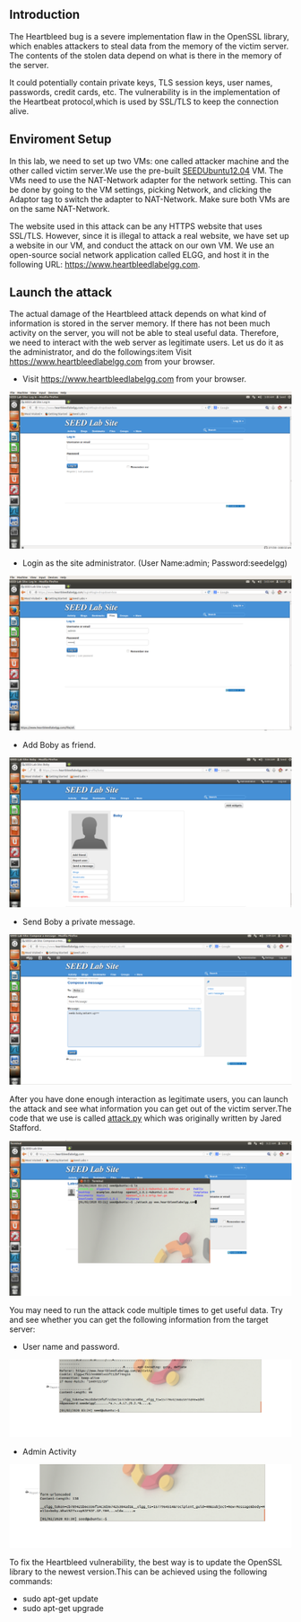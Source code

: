 ## Introduction

The Heartbleed bug is a severe implementation flaw in the OpenSSL library, which enables attackers to steal data from the 
memory of the victim server. The contents of the stolen data depend on what is there in the memory of the server. 

It could potentially contain private keys, TLS session keys, user names, passwords, credit cards, etc. 
The vulnerability is in the implementation of the Heartbeat protocol,which is used by SSL/TLS to keep the connection alive.

## Enviroment Setup

In this lab, we need to set up two VMs: one called attacker machine and the other called victim server.We use the pre-built 
<a href="https://seedsecuritylabs.org/lab_env.html">SEEDUbuntu12.04</a> VM. The VMs need to use the NAT-Network adapter for
the network setting. This can be done by going to the VM settings, picking Network, and clicking the Adaptor tag to switch 
the adapter to NAT-Network. Make sure both VMs are on the same NAT-Network.

The website used in this attack can be any HTTPS website that uses SSL/TLS. However, since it is
illegal to attack a real website, we have set up a website in our VM, and conduct the attack on our own VM. We use an open-source social network application called ELGG, and host it in the following URL: https://www.heartbleedlabelgg.com.

## Launch the attack

The actual damage of the Heartbleed attack depends on what kind of information
is stored in the server memory. If there has not been much activity on the server, you will not be able to steal 
useful data. Therefore, we need to interact with the web server as legitimate users. Let us do it as the administrator, 
and do the followings:item Visit https://www.heartbleedlabelgg.com from your browser.

* Visit https://www.heartbleedlabelgg.com from your browser.

![Screenshot](./img/page.png)

* Login as the site administrator. (User Name:admin; Password:seedelgg)

![Screenshot](./img/adminlog.png)

* Add Boby as friend.

![Screenshot](./img/addfriend.png)

* Send Boby a private message.

![Screenshot](./img/message.png)

After you have done enough interaction as legitimate users, you can launch the attack and see what information you can 
get out of the victim server.The code that we use is called <a href="http://www.cis.syr.edu/~wedu/seed/Labs_12.04/Networking/Heartbleed/attack.py">attack.py</a> which was originally written by Jared Stafford.

![Screenshot](./img/start.png)

You may need to run the attack code multiple times to get useful data. Try and see whether you can get the following 
information from the target server:

* User name and password.

![Screenshot](./img/usernamepass.png)

* Admin Activity

![Screenshot](./img/boby%20message.png)

To fix the Heartbleed vulnerability, the best way is to update the OpenSSL library to the newest version.This can be 
achieved using the following commands:

* sudo apt-get update
* sudo apt-get upgrade
